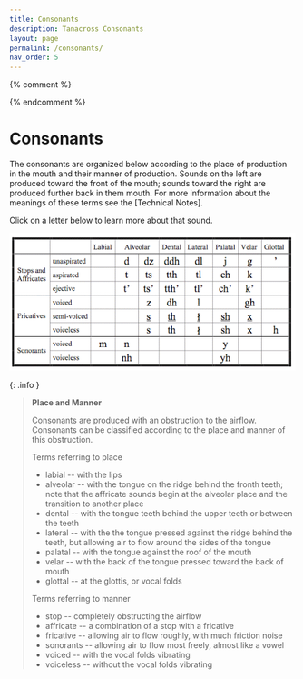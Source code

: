 ```yaml
---
title: Consonants
description: Tanacross Consonants
layout: page
permalink: /consonants/
nav_order: 5
---
```


{% comment %}        
<!-- additional script for consonant tech window -->
<script type="text/javascript" language="javascript">  
 // <!--
 function poptech(letter)
{
url = '../tech/' + letter + '_tech.html';
faux = open(url,'tnc_tech','height=400,width=600,scrollbars=1');
}
 
 // -->
</script>   
 {% endcomment %}  

# Consonants
	
The consonants are organized below according to the place of production in the mouth and their manner of production. Sounds on the left are produced toward the front of the mouth; sounds toward the right are produced further back in them mouth. For more information about the meanings of these terms see the [Technical Notes].

Click on a letter below to learn more about that sound.
		  
<img src="/assets/images/c_chart.gif" border="0" usemap="#Consonants"  width="555"/>



{: .info }
> **Place and Manner**
> 
> Consonants are produced with an obstruction to the airflow. Consonants can be classified according to the place and manner of this obstruction. 
> 
> Terms referring to place
> 
> * labial -- with the lips
> * alveolar -- with the tongue on the ridge behind the fronth teeth; note that the affricate sounds begin at the alveolar place and the transition to another place
> * dental -- with the tongue teeth behind the upper teeth or between the teeth
> * lateral -- with the the tongue pressed against the ridge behind the teeth, but allowing air to flow around the sides of the tongue
> * palatal -- with the tongue against the roof of the mouth
> * velar -- with the back of the tongue pressed toward the back of mouth
> * glottal -- at the glottis, or vocal folds 
> 
> Terms referring to manner
> 
> * stop -- completely obstructing the airflow
> * affricate -- a combination of a stop with a fricative
> * fricative -- allowing air to flow roughly, with much friction noise
> * sonorants -- allowing air to flow most freely, almost like a vowel
> * voiced -- with the vocal folds vibrating
> * voiceless -- without the vocal folds vibrating



<map name="Consonants">
<area shape="rect" coords="207,41,250,68" href="/letters/d.html" alt="letter d">
<area shape="rect" coords="252,41,290,68" href="/letters/dz.html" alt="letter dz">
<area shape="rect" coords="292,41,339,68" href="/letters/ddh.html" alt="letter ddh">
<area shape="rect" coords="341,41,393,68" href="/letters/dl.html" alt="letter dl">
<area shape="rect" coords="395,41,443,68" href="/letters/j.html" alt="letter j">
<area shape="rect" coords="445,41,488,68" href="/letters/g.html" alt="letter g">
<area shape="rect" coords="490,41,541,68" href="/letters/glot.html" alt="letter apostrope">
<area shape="rect" coords="207,70,250,95" href="/letters/t.html" alt="letter t">
<area shape="rect" coords="252,70,290,95" href="/letters/ts.html" alt="letter ts">
<area shape="rect" coords="292,70,339,95" href="/letters/tth.html" alt="letter tth">
<area shape="rect" coords="341,70,393,95" href="/letters/tl.html" alt="letter tl">
<area shape="rect" coords="395,70,443,95" href="/letters/ch.html" alt="letter ch">
<area shape="rect" coords="445,70,488,95" href="/letters/k.html" alt="letter k">
<area shape="rect" coords="207,97,250,121" href="/letters/t_glot.html" alt="letter t'">
<area shape="rect" coords="252,97,290,121" href="/letters/ts_glot.html" alt="letter ts'">
<area shape="rect" coords="292,97,339,121" href="/letters/tth_glot.html" alt="letter tth'">
<area shape="rect" coords="341,97,393,121" href="/letters/tl_glot.html" alt="letter tl'">
<area shape="rect" coords="395,97,443,121" href="/letters/ch_glot.html" alt="letter ch'">
<area shape="rect" coords="445,97,488,121" href="/letters/k_glot.html" alt="letter k'">
<area shape="rect" coords="252,123,289,148" href="/letters/z.html" alt="letter z">
<area shape="rect" coords="292,123,339,148" href="/letters/dh.html" alt="letter dh">
<area shape="rect" coords="341,124,393,148" href="/letters/l.html" alt="letter l">
<area shape="rect" coords="445,124,488,148" href="/letters/gh.html" alt="letter gh">
<area shape="rect" coords="252,150,290,174" href="/letters/s_under.html" alt="letter s underscore">
<area shape="rect" coords="292,150,339,174" href="/letters/th_under.html" alt="letter th underscore">
<area shape="rect" coords="341,150,393,174" href="/letters/l_under.html" alt="letter barred l underscore">
<area shape="rect" coords="395,150,443,174" href="/letters/sh_under.html" alt="letter sh underscore">
<area shape="rect" coords="445,150,488,174" href="/letters/x_under.html" alt="letter x underscore">
<area shape="rect" coords="252,176,290,201" href="/letters/s.html" alt="letter s">
<area shape="rect" coords="292,176,339,201" href="/letters/th.html" alt="letter th">
<area shape="rect" coords="341,176,393,201" href="/letters/bar_l.html" alt="letter barred l">
<area shape="rect" coords="395,176,443,201" href="/letters/sh.html" alt="letter sh">
<area shape="rect" coords="445,176,488,201" href="/letters/x.html" alt="letter x">
<area shape="rect" coords="490,176,541,201" href="/letters/h.html" alt="letter h">
<area shape="rect" coords="159,203,205,227" href="/letters/m.html" alt="letter m">
<area shape="rect" coords="206,203,250,227" href="/letters/n.html" alt="letter n">
<area shape="rect" coords="396,203,443,227" href="/letters/y.html" alt="letter y">
<area shape="rect" coords="207,229,250,255" href="/letters/nh.html" alt="letter nh">
<area shape="rect" coords="395,229,443,255" href="/letters/yh.html" alt="letter yh">
</map>
			
			
						